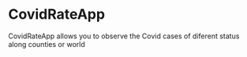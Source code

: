 # CovidRateApp
CovidRateApp allows you to observe the Covid cases of diferent status along counties or world
